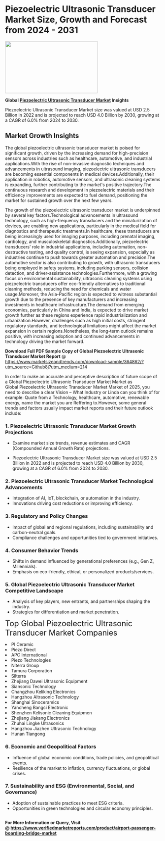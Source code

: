 <H1>Piezoelectric Ultrasonic Transducer Market Size, Growth and Forecast from 2024 - 2031</H1><img class="aligncenter size-medium wp-image-584254" src="https://thirdeyenews.in/wp-content/uploads/2024/09/Global-Market-Research-300x168.jpeg" alt="" width="300" height="168" /><p><strong>Global&nbsp;<a href="https://www.marketsizeandtrends.com/download-sample/364862/?utm_source=Github8j?utm_medium=214">Piezoelectric Ultrasonic Transducer Market</a> Insights</strong></p><p>Piezoelectric Ultrasonic Transducer Market size was valued at USD 2.5 Billion in 2022 and is projected to reach USD 4.0 Billion by 2030, growing at a CAGR of 6.0% from 2024 to 2030.</p><p><h2>Market Growth Insights</h2> <p>The global piezoelectric ultrasonic transducer market is poised for significant growth, driven by the increasing demand for high-precision sensors across industries such as healthcare, automotive, and industrial applications.With the rise of non-invasive diagnostic techniques and advancements in ultrasound imaging, piezoelectric ultrasonic transducers are becoming essential components in medical devices.Additionally, their application in robotics, automotive sensors, and ultrasonic cleaning systems is expanding, further contributing to the market's positive trajectory.The continuous research and development in piezoelectric materials and their efficiency improvements are expected to fuel demand, positioning the market for sustained growth over the next few years.</p> <p>The growth of the piezoelectric ultrasonic transducer market is underpinned by several key factors.Technological advancements in ultrasound technology, such as high-frequency transducers and the miniaturization of devices, are enabling new applications, particularly in the medical field for diagnostics and therapeutic treatments.In healthcare, these transducers are being increasingly used for imaging purposes, including prenatal imaging, cardiology, and musculoskeletal diagnostics.Additionally, piezoelectric transducers' role in industrial applications, including automation, non-destructive testing, and quality control, is seeing expansion, especially as industries continue to push towards greater automation and precision.The automotive sector is also contributing to growth, with ultrasonic transducers being employed in safety systems, including parking sensors, collision detection, and driver-assistance technologies.Furthermore, with a growing focus on environmental sustainability, ultrasonic cleaning systems using piezoelectric transducers offer eco-friendly alternatives to traditional cleaning methods, reducing the need for chemicals and water usage.Moreover, the Asia-Pacific region is expected to witness substantial growth due to the presence of key manufacturers and increasing investments in healthcare infrastructure.The demand from emerging economies, particularly in China and India, is expected to drive market growth further as these regions experience rapid industrialization and urbanization.However, challenges such as high initial costs, stringent regulatory standards, and technological limitations might affect the market expansion in certain regions.Nonetheless, the long-term outlook remains positive, with increasing adoption and continued advancements in technology driving the market forward.<p><span class=""><strong>Download Full PDF Sample Copy of Global Piezoelectric Ultrasonic Transducer Market Report</strong> @ <a href="https://www.marketsizeandtrends.com/download-sample/364862/?utm_source=Github8j?utm_medium=214" target="_blank">https://www.marketsizeandtrends.com/download-sample/364862/?utm_source=Github8j?utm_medium=214</a></span></p><p>In order to make an accurate and perceptive description of future scope of a Global&nbsp;Piezoelectric Ultrasonic Transducer Market Market as Global&nbsp;Piezoelectric Ultrasonic Transducer Market Market of 2025, you need to describe a clear Vision &ndash; What Industry or Linda can you think of for example: Quote from a Technology, healthcare, automotive, renewable energy, name the market you are Reffering to.However, some general trends and factors usually impact market reports and their future outlook include:</p><h3>1.&nbsp;<strong>Piezoelectric Ultrasonic Transducer Market Growth Projections</strong></h3><ul><li>Examine market size trends, revenue estimates and CAGR (Compounded Annual Growth Rate) projections.</li><li><p>Piezoelectric Ultrasonic Transducer Market size was valued at USD 2.5 Billion in 2022 and is projected to reach USD 4.0 Billion by 2030, growing at a CAGR of 6.0% from 2024 to 2030.</p></li></ul><h3>2.&nbsp;<strong>Piezoelectric Ultrasonic Transducer Market Technological Advancements</strong></h3><ul><li>Integration of AI, IoT, blockchain, or automation in the industry.</li><li>Innovations driving cost reductions or improving efficiency.</li></ul><h3>3.&nbsp;<strong>Regulatory and Policy Changes</strong></h3><ul><li>Impact of global and regional regulations, including sustainability and carbon-neutral goals.</li><li>Compliance challenges and opportunities tied to government initiatives.</li></ul><h3>4.&nbsp;<strong>Consumer Behavior Trends</strong></h3><ul><li>Shifts in demand influenced by generational preferences (e.g., Gen Z, Millennials).</li><li>Emphasis on eco-friendly, ethical, or personalized products/services.</li></ul><h3>5.&nbsp;<strong>Global Piezoelectric Ultrasonic Transducer Market Competitive Landscape</strong></h3><ul><li>Analysis of key players, new entrants, and partnerships shaping the industry.</li><li>Strategies for differentiation and market penetration.</li></ul><p data-pm-slice="1 1 []"><span style="color: inherit; font-family: inherit; font-size: 25px;">Top Global Piezoelectric Ultrasonic Transducer Market Companies</span></p><div class="" data-test-id=""><p><li>PI Ceramic</li><li> Piezo Direct</li><li> APC International</li><li> Piezo Technologies</li><li> Niterra Group</li><li> Tamura Corporation</li><li> Silterra</li><li> Zhejiang Dawei Ultrasonic Equipment</li><li> Siansonic Technology</li><li> Changzhou Keliking Electronics</li><li> Hangzhou Altrasonic Technology</li><li> Shanghai Sinoceramics</li><li> Yancheng Bangci Electronic</li><li> Shenzhen Kelisonic Cleaning Equipmen</li><li> Zhejiang Jiakang Electronics</li><li> Zhuhai Lingke Ultrasonics</li><li> Hangzhou Jiazhen Ultrasonic Technology</li><li> Hunan Tiangong</li></p></div><h3>6.&nbsp;<strong>Economic and Geopolitical Factors</strong></h3><ul><li>Influence of global economic conditions, trade policies, and geopolitical events.</li><li>Resilience of the market to inflation, currency fluctuations, or global crises.</li></ul><h3>7.&nbsp;<strong>Sustainability and ESG (Environmental, Social, and Governance)</strong></h3><ul><li>Adoption of sustainable practices to meet ESG criteria.</li><li>Opportunities in green technologies and circular economy principles.</li></ul><h2><strong style="font-size: 14px;">For More Information or Query, Visit @&nbsp;</strong><a style="background-color: #ffffff; font-size: 14px;" href="https://www.marketsizeandtrends.com/report/piezoelectric-ultrasonic-transducer-market/" target="_blank">https://www.verifiedmarketreports.com/product/airport-passenger-boarding-bridge-market</a></h2>